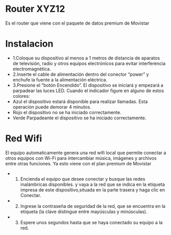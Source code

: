 # Router XYZ12
Es el router que viene con el paquete de datos premium de Movistar

# Instalacion
- 1.Coloque su dispositivo al menos a 1 metros de distancia de aparatos de 
televisión, radio y otros equipos electrónicos para evitar interferencia 
electromagnética.
- 2.Inserte el cable de alimentación dentro del conector “power” y 
enchufe la fuente a la alimentación eléctrica.
- 3.Presione el “botón Encendido”. El dispositivo se iniciará y empezará a 
parpadear las luces LED. Cuando el indicador figure en alguno
de estos colores: 
- Azul el dispositivo estará disponible para  realizar llamadas. Esta operación puede demorar 4 minutos. 
- Rojo el dispositivo no se ha iniciado correctamente. 
- Verde Parpadeante el dispositivo se ha iniciado correctamente. 

# Red Wifi
El equipo automaticamente genera una red wifi local que permite conectar 
a otros equipos con Wi-Fi para intercambiar música, imágenes y archivos 
entre otras funciones. Ya esto viene con el plan premium de Movistar

- 1. Encienda el equipo que desee conectar y busque las redes 
inalámbricas disponibles. y vaya a la red que se indica en la etiqueta impresa de este 
dispositivo,situada en la parte trasera y haga clic en Conectar.

- 2. Ingrese la contraseña de seguridad de la red, que se encuentra en 
la etiqueta (la clave distingue entre mayúsculas y minúsculas).
- 3. Espere unos segundos hasta que se haya conectado su equipo a 
la red.

